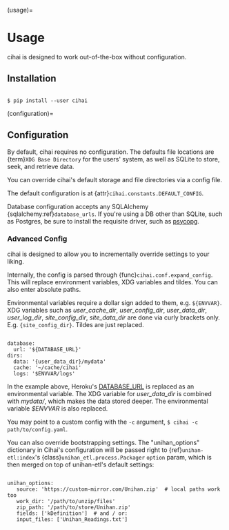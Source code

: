 (usage)=

# Usage

cihai is designed to work out-of-the-box without configuration.

## Installation

```{code-block} sh

$ pip install --user cihai

```

(configuration)=

## Configuration

By default, cihai requires no configuration. The defaults file locations
are {term}`XDG Base Directory` for the users' system, as well as SQLite to store,
seek, and retrieve data.

You can override cihai's default storage and file directories via a config
file.

The default configuration is at {attr}`cihai.constants.DEFAULT_CONFIG`.

Database configuration accepts any SQLAlchemy {sqlalchemy:ref}`database_urls`.
If you're using a DB other than SQLite, such as Postgres, be sure to
install the requisite driver, such as [psycopg][psycopg].

[xdg directories]: https://specifications.freedesktop.org/basedir-spec/basedir-spec-0.6.html

### Advanced Config

cihai is designed to allow you to incrementally override settings to your
liking.

Internally, the config is parsed through {func}`cihai.conf.expand_config`.
This will replace environment variables, XDG variables and tildes. You can
also enter absolute paths.

Environmental variables require a dollar sign added to them, e.g.
`${ENVVAR}`. XDG variables such as *user_cache_dir*, *user_config_dir*,
*user_data_dir*, *user_log_dir*, *site_config_dir*, *site_data_dir* are
done via curly brackets only. E.g. `{site_config_dir}`. Tildes are just
replaced.

```{code-block} yaml

database:
  url: '${DATABASE_URL}'
dirs:
  data: '{user_data_dir}/mydata'
  cache: '~/cache/cihai'
  logs: '$ENVVAR/logs'

```

In the example above, Heroku's [DATABASE_URL](<https://devcenter.heroku.com/articles/heroku-postgresql#establish-primary-db>)
is replaced as an environmental variable. The XDG variable for *user_data_dir*
is combined with *mydata/*, which makes the data stored deeper. The
environmental variable *$ENVVAR* is also replaced.

You may point to a custom config with the `-c` argument,
`$ cihai -c path/to/config.yaml`.

You can also override bootstrapping settings. The "unihan_options"
dictionary in Cihai's configuration will be passed right to
{ref}`unihan-etl:index`'s {class}`unihan_etl.process.Packager`
`option` param, which is then merged on top of unihan-etl's default
settings:

```{code-block} yaml

unihan_options:
   source: 'https://custom-mirror.com/Unihan.zip'  # local paths work too
   work_dir: '/path/to/unzip/files'
   zip_path: '/path/to/store/Unihan.zip'
   fields: ['kDefinition']  # and / or:
   input_files: ['Unihan_Readings.txt']

```

[psycopg]: http://initd.org/psycopg/


